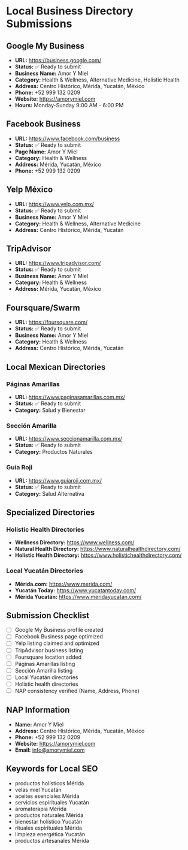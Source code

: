 # Local Business Directory Submissions

## Google My Business
- **URL:** https://business.google.com/
- **Status:** ✅ Ready to submit
- **Business Name:** Amor Y Miel
- **Category:** Health & Wellness, Alternative Medicine, Holistic Health
- **Address:** Centro Histórico, Mérida, Yucatán, México
- **Phone:** +52 999 132 0209
- **Website:** https://amorymiel.com
- **Hours:** Monday-Sunday 9:00 AM - 6:00 PM

## Facebook Business
- **URL:** https://www.facebook.com/business
- **Status:** ✅ Ready to submit
- **Page Name:** Amor Y Miel
- **Category:** Health & Wellness
- **Address:** Mérida, Yucatán, México
- **Phone:** +52 999 132 0209

## Yelp México
- **URL:** https://www.yelp.com.mx/
- **Status:** ✅ Ready to submit
- **Business Name:** Amor Y Miel
- **Category:** Health & Wellness, Alternative Medicine
- **Address:** Centro Histórico, Mérida, Yucatán

## TripAdvisor
- **URL:** https://www.tripadvisor.com/
- **Status:** ✅ Ready to submit
- **Business Name:** Amor Y Miel
- **Category:** Health & Wellness
- **Address:** Mérida, Yucatán, México

## Foursquare/Swarm
- **URL:** https://foursquare.com/
- **Status:** ✅ Ready to submit
- **Business Name:** Amor Y Miel
- **Category:** Health & Wellness
- **Address:** Centro Histórico, Mérida, Yucatán

## Local Mexican Directories

### Páginas Amarillas
- **URL:** https://www.paginasamarillas.com.mx/
- **Status:** ✅ Ready to submit
- **Category:** Salud y Bienestar

### Sección Amarilla
- **URL:** https://www.seccionamarilla.com.mx/
- **Status:** ✅ Ready to submit
- **Category:** Productos Naturales

### Guía Roji
- **URL:** https://www.guiaroji.com.mx/
- **Status:** ✅ Ready to submit
- **Category:** Salud Alternativa

## Specialized Directories

### Holistic Health Directories
- **Wellness Directory:** https://www.wellness.com/
- **Natural Health Directory:** https://www.naturalhealthdirectory.com/
- **Holistic Health Directory:** https://www.holistichealthdirectory.com/

### Local Yucatán Directories
- **Mérida.com:** https://www.merida.com/
- **Yucatán Today:** https://www.yucatantoday.com/
- **Mérida Yucatán:** https://www.meridayucatan.com/

## Submission Checklist
- [ ] Google My Business profile created
- [ ] Facebook Business page optimized
- [ ] Yelp listing claimed and optimized
- [ ] TripAdvisor business listing
- [ ] Foursquare location added
- [ ] Páginas Amarillas listing
- [ ] Sección Amarilla listing
- [ ] Local Yucatán directories
- [ ] Holistic health directories
- [ ] NAP consistency verified (Name, Address, Phone)

## NAP Information
- **Name:** Amor Y Miel
- **Address:** Centro Histórico, Mérida, Yucatán, México
- **Phone:** +52 999 132 0209
- **Website:** https://amorymiel.com
- **Email:** info@amorymiel.com

## Keywords for Local SEO
- productos holísticos Mérida
- velas miel Yucatán
- aceites esenciales Mérida
- servicios espirituales Yucatán
- aromaterapia Mérida
- productos naturales Mérida
- bienestar holístico Yucatán
- rituales espirituales Mérida
- limpieza energética Yucatán
- productos artesanales Mérida
